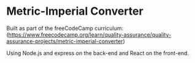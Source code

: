 # Metric-Imperial Converter
Built as part of the freeCodeCamp curriculum: (https://www.freecodecamp.org/learn/quality-assurance/quality-assurance-projects/metric-imperial-converter)

Using Node.js and express on the back-end and React on the front-end. 
